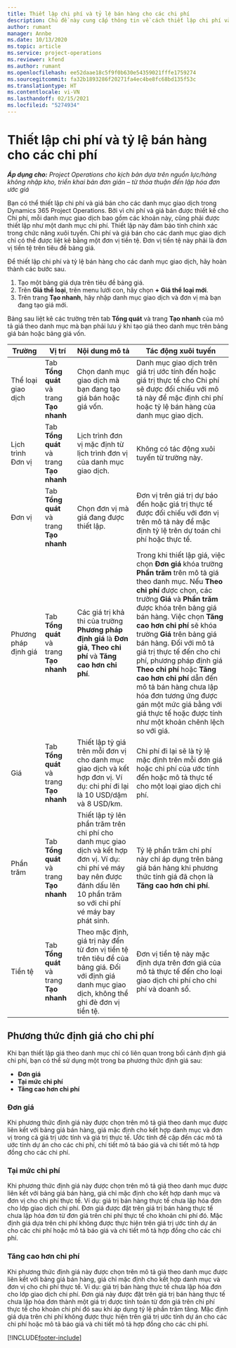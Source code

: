 ```yaml
---
title: Thiết lập chi phí và tỷ lệ bán hàng cho các chi phí
description: Chủ đề này cung cấp thông tin về cách thiết lập chi phí và tỷ lệ bán hàng cho các danh mục giao dịch và chi phí.
author: rumant
manager: Annbe
ms.date: 10/13/2020
ms.topic: article
ms.service: project-operations
ms.reviewer: kfend
ms.author: rumant
ms.openlocfilehash: ee52daae18c5f9f0b630e54359021fffe1759274
ms.sourcegitcommit: fa32b1893286f20271fa4ec4be8fc68bd135f53c
ms.translationtype: HT
ms.contentlocale: vi-VN
ms.lasthandoff: 02/15/2021
ms.locfileid: "5274934"
---
```

# <a name="set-up-cost-and-sales-rates-for-expenses"></a>Thiết lập chi phí và tỷ lệ bán hàng cho các chi phí

_**Áp dụng cho:** Project Operations cho kịch bản dựa trên nguồn lực/hàng không nhập kho, triển khai bản đơn giản – từ thỏa thuận đến lập hóa đơn ước giá_

Bạn có thể thiết lập chi phí và giá bán cho các danh mục giao dịch trong Dynamics 365 Project Operations. Bởi vì chi phí và giá bán được thiết kế cho Chi phí, mỗi danh mục giao dịch bao gồm các khoản này, cũng phải được thiết lập như một danh mục chi phí. Thiết lập này đảm bảo tính chính xác trong chức năng xuôi tuyến. Chi phí và giá bán cho các danh mục giao dịch chỉ có thể được liệt kê bằng một đơn vị tiền tệ. Đơn vị tiền tệ này phải là đơn vị tiền tệ trên tiêu đề bảng giá.

Để thiết lập chi phí và tỷ lệ bán hàng cho các danh mục giao dịch, hãy hoàn thành các bước sau. 

1. Tạo một bảng giá dựa trên tiêu đề bảng giá. 
2. Trên **Giá thể loại**, trên menu lưới con, hãy chọn **+ Giá thể loại mới**. 
3. Trên trang **Tạo nhanh**, hãy nhập danh mục giao dịch và đơn vị mà bạn đang tạo giá mới.

Bảng sau liệt kê các trường trên tab **Tổng quát** và trang **Tạo nhanh** của mô tả giá theo danh mục mà bạn phải lưu ý khi tạo giá theo danh mục trên bảng giá bán hoặc bảng giá vốn.

| Trường | Vị trí | Nội dung mô tả | Tác động xuôi tuyến |
| --- | --- | --- | --- |
| Thể loại giao dịch | Tab **Tổng quát** và trang **Tạo nhanh** | Chọn danh mục giao dịch mà bạn đang tạo giá bán hoặc giá vốn. | Danh mục giao dịch trên giá trị ước tính đến hoặc giá trị thực tế cho Chi phí sẽ được đối chiếu với mô tả này để mặc định chi phí hoặc tỷ lệ bán hàng của danh mục giao dịch. |
| Lịch trình Đơn vị | Tab **Tổng quát** và trang **Tạo nhanh** | Lịch trình đơn vị mặc định từ lịch trình đơn vị của danh mục giao dịch. | Không có tác động xuôi tuyến từ trường này. |
| Đơn vị | Tab **Tổng quát** và trang **Tạo nhanh** | Chọn đơn vị mà giá đang được thiết lập. | Đơn vị trên giá trị dự báo đến hoặc giá trị thực tế được đối chiếu với đơn vị trên mô tả này để mặc định tỷ lệ trên dự toán chi phí hoặc thực tế. |
| Phương pháp định giá | Tab **Tổng quát** và trang **Tạo nhanh** | Các giá trị khả thi của trường **Phương pháp định giá** là **Đơn giả**, **Theo chi phí** và **Tăng cao hơn chi phí**. | Trong khi thiết lập giá, việc chọn **Đơn giá** khóa trường **Phần trăm** trên mô tả giá theo danh mục. Nếu **Theo chi phí** được chọn, các trường **Giá** và **Phần trăm** được khóa trên bảng giá bán hàng. Việc chọn **Tăng cao hơn chi phí** sẽ khóa trường **Giá** trên bảng giá bán hàng. Đối với mô tả giá trị thực tế đến cho chi phí, phương pháp định giá **Theo chi phí** hoặc **Tăng cao hơn chi phí** dẫn đến mô tả bán hàng chưa lập hóa đơn tương ứng được gán một mức giá bằng với giá thực tế hoặc được tính như một khoản chênh lệch so với giá. |
| Giá | Tab **Tổng quát** và trang **Tạo nhanh** | Thiết lập tỷ giá trên mỗi đơn vị cho danh mục giao dịch và kết hợp đơn vị. Ví dụ: chi phí đi lại là 10 USD/dặm và 8 USD/km. | Chi phí đi lại sẽ là tỷ lệ mặc định trên mỗi đơn giá hoặc chi phí của ước tính đến hoặc mô tả thực tế cho một loại giao dịch chi phí.|
| Phần trăm | Tab **Tổng quát** và trang **Tạo nhanh** | Thiết lập tỷ lên phần trăm trên chi phí cho danh mục giao dịch và kết hợp đơn vị. Ví dụ: chi phí vé máy bay nên được đánh dấu lên 10 phần trăm so với chi phí vé máy bay phát sinh. | Tỷ lệ phần trăm chi phí này chỉ áp dụng trên bảng giá bán hàng khi phương thức tính giá đã chọn là **Tăng cao hơn chi phí**. |
| Tiền tệ | Tab **Tổng quát** và trang **Tạo nhanh** | Theo mặc định, giá trị này đến từ đơn vị tiền tệ trên tiêu đề của bảng giá. Đối với định giá danh mục giao dịch, không thể ghi đè đơn vị tiền tệ. | Đơn vị tiền tệ này mặc định dựa trên đơn giá của mô tả thực tế đến cho loại giao dịch chi phí cho chi phí và doanh số. |

## <a name="pricing-methods-for-expenses"></a>Phương thức định giá cho chi phí

Khi bạn thiết lập giá theo danh mục chỉ có liên quan trong bối cảnh định giá chi phí, bạn có thể sử dụng một trong ba phương thức định giá sau:

- **Đơn giá**
- **Tại mức chi phí**
- **Tăng cao hơn chi phí**

### <a name="price-per-unit"></a>Đơn giá
Khi phương thức định giá này được chọn trên mô tả giá theo danh mục được liên kết với bảng giá bán hàng, giá mặc định cho kết hợp danh mục và đơn vị trong cả giá trị ước tính và giá trị thực tế. Ước tính đề cập đến các mô tả ước tính dự án cho các chi phí, chi tiết mô tả báo giá và chi tiết mô tả hợp đồng cho các chi phí.

### <a name="at-cost"></a>Tại mức chi phí
Khi phương thức định giá này được chọn trên mô tả giá theo danh mục được liên kết với bảng giá bán hàng, giá chỉ mặc định cho kết hợp danh mục và đơn vị cho chi phí thực tế. Ví dụ: giá trị bán hàng thực tế chưa lập hóa đơn cho lớp giao dịch chi phí. Đơn giá được đặt trên giá trị bán hàng thực tế chưa lập hóa đơn từ đơn giá trên chi phí thực tế cho khoản chi phí đó. Mặc định giá dựa trên chi phí không được thực hiện trên giá trị ước tính dự án cho các chi phí hoặc mô tả báo giá và chi tiết mô tả hợp đồng cho các chi phí.

### <a name="markup-over-cost"></a>Tăng cao hơn chi phí
Khi phương thức định giá này được chọn trên mô tả giá theo danh mục được liên kết với bảng giá bán hàng, giá chỉ mặc định cho kết hợp danh mục và đơn vị cho chi phí thực tế. Ví dụ: giá trị bán hàng thực tế chưa lập hóa đơn cho lớp giao dịch chi phí. Đơn giá này được đặt trên giá trị bán hàng thực tế chưa lập hóa đơn thành một giá trị được tính toán từ đơn giá trên chi phí thực tế cho khoản chi phí đó sau khi áp dụng tỷ lệ phần trăm tăng. Mặc định giá dựa trên chi phí không được thực hiện trên giá trị ước tính dự án cho các chi phí hoặc mô tả báo giá và chi tiết mô tả hợp đồng cho các chi phí.


[!INCLUDE[footer-include](../includes/footer-banner.md)]
